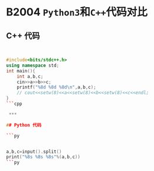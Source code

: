 # B2004 `Python3`和`C++`代码对比

## C++ 代码

```cpp


#include<bits/stdc++.h>
using namespace std;
int main(){
    int a,b,c;
    cin>>a>>b>>c;
    printf("%8d %8d %8d\n",a,b,c);
    // cout<<setw(8)<<a<<setw(8)<<b<<setw(8)<<c<<endl;
}
```cpp

 ***

## Python 代码

```py


a,b,c=input().split()
print("%8s %8s %8s"%(a,b,c))
```py
